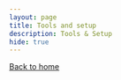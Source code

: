 ```yaml
---
layout: page
title: Tools and setup
description: Tools & Setup
hide: true
---
```



[Back to home](../index.md)